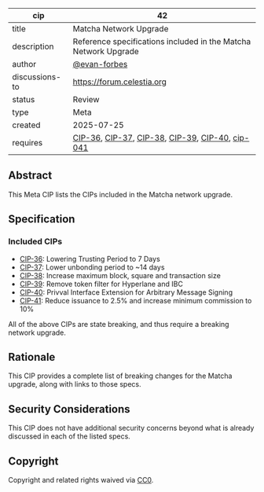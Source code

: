 | cip                | 42                                                                                             |
|--------------------|------------------------------------------------------------------------------------------------|
| title              | Matcha Network Upgrade                                                                         |
| description        | Reference specifications included in the Matcha Network Upgrade                                |
| author             | [@evan-forbes](https://github.com/evan-forbes)                                                |
| discussions-to     | <https://forum.celestia.org>                                                                  |
| status             | Review                                                                                          |
| type               | Meta                                                                                           |
| created            | 2025-07-25                                                                                     |
| requires           | [CIP-36](./cip-036.md), [CIP-37](./cip-037.md), [CIP-38](./cip-038.md), [CIP-39](./cip-039.md), [CIP-40](./cip-040.md), [cip-041](./cip-041.md) |

## Abstract

This Meta CIP lists the CIPs included in the Matcha network upgrade.

## Specification

### Included CIPs

- [CIP-36](./cip-036.md): Lowering Trusting Period to 7 Days
- [CIP-37](./cip-037.md): Lower unbonding period to ~14 days
- [CIP-38](./cip-038.md): Increase maximum block, square and transaction size
- [CIP-39](./cip-039.md): Remove token filter for Hyperlane and IBC
- [CIP-40](./cip-040.md): Privval Interface Extension for Arbitrary Message Signing
- [CIP-41](./cip-041.md): Reduce issuance to 2.5% and increase minimum commission to 10%

All of the above CIPs are state breaking, and thus require a breaking network upgrade.

## Rationale

This CIP provides a complete list of breaking changes for the Matcha upgrade, along with links to those specs.

## Security Considerations

This CIP does not have additional security concerns beyond what is already discussed in each of the listed specs.

## Copyright

Copyright and related rights waived via [CC0](https://github.com/celestiaorg/CIPs/blob/main/LICENSE).
